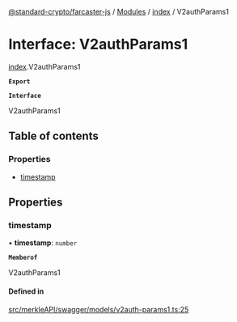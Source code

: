 [@standard-crypto/farcaster-js](../README.md) / [Modules](../modules.md) / [index](../modules/index.md) / V2authParams1

# Interface: V2authParams1

[index](../modules/index.md).V2authParams1

**`Export`**

**`Interface`**

V2authParams1

## Table of contents

### Properties

- [timestamp](index.V2authParams1.md#timestamp)

## Properties

### timestamp

• **timestamp**: `number`

**`Memberof`**

V2authParams1

#### Defined in

[src/merkleAPI/swagger/models/v2auth-params1.ts:25](https://github.com/standard-crypto/farcaster-js/blob/main/src/merkleAPI/swagger/models/v2auth-params1.ts#L25)
